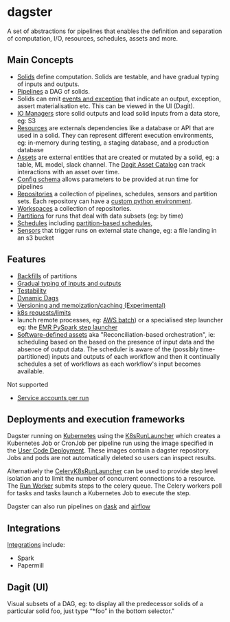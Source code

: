 # dagster

A set of abstractions for pipelines that enables the definition and separation of computation, I/O, resources, schedules, assets and more.

## Main Concepts

- [Solids](https://docs.dagster.io/concepts/solids-pipelines/solids) define computation. Solids are testable, and have gradual typing of inputs and outputs.
- [Pipelines](https://docs.dagster.io/concepts/solids-pipelines/pipelines) a DAG of solids.
- Solids can emit [events and exception](https://docs.dagster.io/concepts/solids-pipelines/solid-events) that indicate an output, exception, assert materialisation etc. This can be viewed in the UI (Dagit).
- [IO Managers](https://docs.dagster.io/concepts/io-management/io-managers) store solid outputs and load solid inputs from a data store, eg: S3
- [Resources](https://docs.dagster.io/concepts/modes-resources) are externals dependencies like a database or API that are used in a solid. They can represent different execution environments, eg: in-memory during testing, a staging database, and a production database
- [Assets](https://docs.dagster.io/concepts/assets/asset-materializations) are external entities that are created or mutated by a solid, eg: a table, ML model, slack channel. The [Dagit Asset Catalog](https://docs.dagster.io/concepts/dagit/dagit#assets) can track interactions with an asset over time.
- [Config schema](https://docs.dagster.io/concepts/configuration/config-schema) allows parameters to be provided at run time for pipelines
- [Repositories](https://docs.dagster.io/concepts/repositories-workspaces/repositories) a collection of pipelines, schedules, sensors and partition sets. Each repository can have a [custom python environment](https://docs.dagster.io/concepts/repositories-workspaces/workspaces#multiple-python-environments).
- [Workspaces](https://docs.dagster.io/concepts/repositories-workspaces/workspaces) a collection of repositories.
- [Partitions](https://docs.dagster.io/concepts/partitions-schedules-sensors/partitions) for runs that deal with data subsets (eg: by time)
- [Schedules](https://docs.dagster.io/concepts/partitions-schedules-sensors/schedules) including [partition-based schedules](https://docs.dagster.io/concepts/partitions-schedules-sensors/schedules#partition-based-schedules),
- [Sensors](https://docs.dagster.io/concepts/partitions-schedules-sensors/sensors) that trigger runs on external state change, eg: a file landing in an s3 bucket

## Features

- [Backfills](https://docs.dagster.io/concepts/partitions-schedules-sensors/backfills) of partitions
- [Gradual typing of inputs and outputs](https://docs.dagster.io/concepts/types)
- [Testability](https://docs.dagster.io/concepts/testing)
- [Dynamic Dags](https://github.com/dagster-io/dagster/issues/462)
- [Versioning and memoization/caching (Experimental)](https://docs.dagster.io/guides/dagster/memoization)
- [k8s requests/limits](https://github.com/dagster-io/dagster/issues/3483#issuecomment-754305435)
- launch remote processes, eg: [AWS batch](<(https://dagster.slack.com/archives/CCCR6P2UR/p1614041404042600)>)) or a specialised step launcher eg: the [EMR PySpark step launcher](https://docs.dagster.io/integrations/pyspark#submitting-pyspark-solids-on-emr)
- [Software-defined assets](https://dagster.io/blog/software-defined-assets) aka "Reconciliation-based orchestration", ie: scheduling based on the  based on the presence of input data and the absence of output data. The scheduler is aware of the (possibly time-partitioned) inputs and outputs of each workflow and then it continually schedules a set of workflows as each workflow's input becomes available.

Not supported

- [Service accounts per run](https://github.com/dagster-io/dagster/issues/3445)

## Deployments and execution frameworks

Dagster running on [Kubernetes](https://docs.dagster.io/deployment/guides/kubernetes/deploying-with-helm) using the [K8sRunLauncher](https://docs.dagster.io/_apidocs/libraries/dagster-k8s#dagster_k8s.K8sRunLauncher) which creates a Kubernetes Job or CronJob per pipeline run using the image specified in the [User Code Deployment](https://docs.dagster.io/deployment/guides/kubernetes/deploying-with-helm#user-code-deployment). These images contain a dagster repository. Jobs and pods are not automatically deleted so users can inspect results.

Alternatively the [CeleryK8sRunLauncher](https://docs.dagster.io/deployment/guides/kubernetes/deploying-with-helm-advanced#celery) can be used to provide step level isolation and to limit the number of concurrent connections to a resource. The [Run Worker](https://docs.dagster.io/deployment/guides/kubernetes/deploying-with-helm-advanced#run-worker) submits steps to the celery queue. The Celery workers poll for tasks and tasks launch a Kubernetes Job to execute the step.

Dagster can also run pipelines on [dask](https://docs.dagster.io/deployment/guides/dask) and [airflow](https://docs.dagster.io/deployment/guides/airflow)

## Integrations

[Integrations](https://docs.dagster.io/integrations) include:

- Spark
- Papermill

## Dagit (UI)

Visual subsets of a DAG, eg: to display all the predecessor solids of a particular solid foo, just type “\*foo” in the bottom selector."

